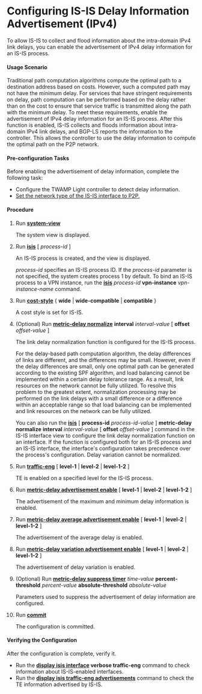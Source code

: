 Configuring IS-IS Delay Information Advertisement (IPv4)
========================================================

To allow IS-IS to collect and flood information about the intra-domain IPv4 link delays, you can enable the advertisement of IPv4 delay information for an IS-IS process.

#### Usage Scenario

Traditional path computation algorithms compute the optimal path to a destination address based on costs. However, such a computed path may not have the minimum delay. For services that have stringent requirements on delay, path computation can be performed based on the delay rather than on the cost to ensure that service traffic is transmitted along the path with the minimum delay. To meet these requirements, enable the advertisement of IPv4 delay information for an IS-IS process. After this function is enabled, IS-IS collects and floods information about intra-domain IPv4 link delays, and BGP-LS reports the information to the controller. This allows the controller to use the delay information to compute the optimal path on the P2P network.


#### Pre-configuration Tasks

Before enabling the advertisement of delay information, complete the following task:

* Configure the TWAMP Light controller to detect delay information.
* [Set the network type of the IS-IS interface to P2P.](dc_vrp_isis_cfg_1004.html)


#### Procedure

1. Run [**system-view**](cmdqueryname=system-view)
   
   
   
   The system view is displayed.
2. Run [**isis**](cmdqueryname=isis) [ *process-id* ]
   
   
   
   An IS-IS process is created, and the view is displayed.
   
   
   
   *process-id* specifies an IS-IS process ID. If the *process-id* parameter is not specified, the system creates process 1 by default. To bind an IS-IS process to a VPN instance, run the [**isis**](cmdqueryname=isis) *process-id* **vpn-instance** *vpn-instance-name* command.
3. Run [**cost-style**](cmdqueryname=cost-style) { **wide** | **wide-compatible** | **compatible** }
   
   
   
   A cost style is set for IS-IS.
4. (Optional) Run [**metric-delay normalize**](cmdqueryname=metric-delay+normalize) **interval** *interval-value* [ **offset** *offset-value* ]
   
   
   
   The link delay normalization function is configured for the IS-IS process.
   
   
   
   For the delay-based path computation algorithm, the delay differences of links are different, and the differences may be small. However, even if the delay differences are small, only one optimal path can be generated according to the existing SPF algorithm, and load balancing cannot be implemented within a certain delay tolerance range. As a result, link resources on the network cannot be fully utilized. To resolve this problem to the greatest extent, normalization processing may be performed on the link delays with a small difference or a difference within an acceptable range so that load balancing can be implemented and link resources on the network can be fully utilized.
   
   You can also run the [**isis**](cmdqueryname=isis+ipv6+metric-delay+normalize) [ **process-id** *process-id-value* ] **metric-delay** **normalize** **interval** *interval-value* [ **offset** *offset-value* ] command in the IS-IS interface view to configure the link delay normalization function on an interface. If the function is configured both for an IS-IS process and an IS-IS interface, the interface's configuration takes precedence over the process's configuration. Delay variation cannot be normalized.
5. Run [**traffic-eng**](cmdqueryname=traffic-eng) [ **level-1** | **level-2** | **level-1-2** ]
   
   
   
   TE is enabled on a specified level for the IS-IS process.
6. Run **[**metric-delay advertisement enable**](cmdqueryname=metric-delay+advertisement+enable)** [ **level-1** | **level-2** | **level-1-2** ]
   
   
   
   The advertisement of the maximum and minimum delay information is enabled.
7. Run **[**metric-delay average advertisement enable**](cmdqueryname=metric-delay+average+advertisement+enable)** [ **level-1** | **level-2** | **level-1-2** ]
   
   
   
   The advertisement of the average delay is enabled.
8. Run **[**metric-delay variation advertisement enable**](cmdqueryname=metric-delay+variation+advertisement+enable)** [ **level-1** | **level-2** | **level-1-2** ]
   
   
   
   The advertisement of delay variation is enabled.
9. (Optional) Run [**metric-delay suppress timer**](cmdqueryname=metric-delay+suppress+timer) *time-value* **percent-threshold** *percent-value* **absolute-threshold** *absolute-value*
   
   
   
   Parameters used to suppress the advertisement of delay information are configured.
10. Run [**commit**](cmdqueryname=commit)
    
    
    
    The configuration is committed.

#### Verifying the Configuration

After the configuration is complete, verify it.

* Run the **[**display isis interface**](cmdqueryname=display+isis+interface) **verbose** **traffic-eng**** command to check information about IS-IS-enabled interfaces.
* Run the **[**display isis traffic-eng advertisements**](cmdqueryname=display+isis+traffic-eng+advertisements)** command to check the TE information advertised by IS-IS.